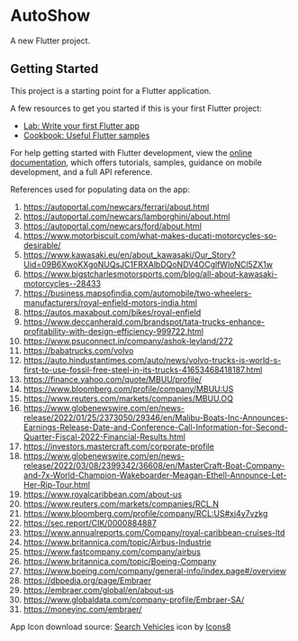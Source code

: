 # AutoShow

A new Flutter project.

## Getting Started

This project is a starting point for a Flutter application.

A few resources to get you started if this is your first Flutter project:

- [Lab: Write your first Flutter app](https://docs.flutter.dev/get-started/codelab)
- [Cookbook: Useful Flutter samples](https://docs.flutter.dev/cookbook)

For help getting started with Flutter development, view the
[online documentation](https://docs.flutter.dev/), which offers tutorials,
samples, guidance on mobile development, and a full API reference.

References used for populating data on the app:
1. https://autoportal.com/newcars/ferrari/about.html
2. https://autoportal.com/newcars/lamborghini/about.html
3. https://autoportal.com/newcars/ford/about.html
4. https://www.motorbiscuit.com/what-makes-ducati-motorcycles-so-desirable/
5. https://www.kawasaki.eu/en/about_kawasaki/Our_Story?Uid=09B6XwoKXgoNUQsJC1FRXAlbDQoNDV4OCglfWloNCl5ZX1w
6. https://www.bigstcharlesmotorsports.com/blog/all-about-kawasaki-motorcycles--28433
7. https://business.mapsofindia.com/automobile/two-wheelers-manufacturers/royal-enfield-motors-india.html
8. https://autos.maxabout.com/bikes/royal-enfield
9. https://www.deccanherald.com/brandspot/tata-trucks-enhance-profitability-with-design-efficiency-999722.html
10. https://www.psuconnect.in/company/ashok-leyland/272
11. https://babatrucks.com/volvo
12. https://auto.hindustantimes.com/auto/news/volvo-trucks-is-world-s-first-to-use-fossil-free-steel-in-its-trucks-41653468418187.html
13. https://finance.yahoo.com/quote/MBUU/profile/
14. https://www.bloomberg.com/profile/company/MBUU:US 
15. https://www.reuters.com/markets/companies/MBUU.OQ
16. https://www.globenewswire.com/en/news-release/2022/01/25/2373050/29346/en/Malibu-Boats-Inc-Announces-Earnings-Release-Date-and-Conference-Call-Information-for-Second-Quarter-Fiscal-2022-Financial-Results.html
17. https://investors.mastercraft.com/corporate-profile
18. https://www.globenewswire.com/en/news-release/2022/03/08/2399342/36608/en/MasterCraft-Boat-Company-and-7x-World-Champion-Wakeboarder-Meagan-Ethell-Announce-Let-Her-Rip-Tour.html
19. https://www.royalcaribbean.com/about-us
20. https://www.reuters.com/markets/companies/RCL.N
21. https://www.bloomberg.com/profile/company/RCL:US#xj4y7vzkg
22. https://sec.report/CIK/0000884887
23. https://www.annualreports.com/Company/royal-caribbean-cruises-ltd
24. https://www.britannica.com/topic/Airbus-Industrie
25. https://www.fastcompany.com/company/airbus 
26. https://www.britannica.com/topic/Boeing-Company
27. https://www.boeing.com/company/general-info/index.page#/overview
28. https://dbpedia.org/page/Embraer
29. https://embraer.com/global/en/about-us
30. https://www.globaldata.com/company-profile/Embraer-SA/
31. https://moneyinc.com/embraer/

App Icon download source: <a target="_blank" href="https://icons8.com/icon/JRUo3ApE4hDn/search-vehicles">Search Vehicles</a> icon by <a target="_blank" href="https://icons8.com">Icons8</a>